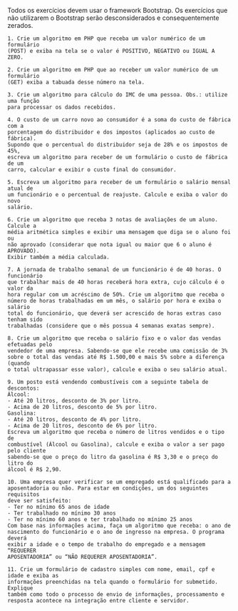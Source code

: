 Todos os exercícios devem usar o framework Bootstrap.
Os exercícios que não utilizarem o Bootstrap serão desconsiderados e
consequentemente zerados.

    1. Crie um algoritmo em PHP que receba um valor numérico de um formulário
    (POST) e exiba na tela se o valor é POSITIVO, NEGATIVO ou IGUAL A ZERO.

    2. Crie um algoritmo em PHP que ao receber um valor numérico de um formulário
    (GET) exiba a tabuada desse número na tela.

    3. Crie um algoritmo para cálculo do IMC de uma pessoa. Obs.: utilize uma função
    para processar os dados recebidos.

    4. O custo de um carro novo ao consumidor é a soma do custo de fábrica com a
    porcentagem do distribuidor e dos impostos (aplicados ao custo de fábrica).
    Supondo que o percentual do distribuidor seja de 28% e os impostos de 45%,
    escreva um algoritmo para receber de um formulário o custo de fábrica de um
    carro, calcular e exibir o custo final do consumidor.

    5. Escreva um algoritmo para receber de um formulário o salário mensal atual de
    um funcionário e o percentual de reajuste. Calcule e exiba o valor do novo
    salário.

    6. Crie um algoritmo que receba 3 notas de avaliações de um aluno. Calcule a
    média aritmética simples e exibir uma mensagem que diga se o aluno foi ou
    não aprovado (considerar que nota igual ou maior que 6 o aluno é APROVADO).
    Exibir também a média calculada.

    7. A jornada de trabalho semanal de um funcionário é de 40 horas. O funcionário
    que trabalhar mais de 40 horas receberá hora extra, cujo cálculo é o valor da
    hora regular com um acréscimo de 50%. Crie um algoritmo que receba o
    número de horas trabalhadas em um mês, o salário por hora e exiba o salário
    total do funcionário, que deverá ser acrescido de horas extras caso tenham sido
    trabalhadas (considere que o mês possua 4 semanas exatas sempre).

    8. Crie um algoritmo que receba o salário fixo e o valor das vendas efetuadas pelo
    vendedor de uma empresa. Sabendo-se que ele recebe uma comissão de 3%
    sobre o total das vendas até R$ 1.500,00 e mais 5% sobre a diferença (quando
    o total ultrapassar esse valor), calcule e exiba o seu salário atual.

    9. Um posto está vendendo combustíveis com a seguinte tabela de descontos:
    Álcool:
    - Até 20 litros, desconto de 3% por litro.
    - Acima de 20 litros, desconto de 5% por litro.
    Gasolina:
    - Até 20 litros, desconto de 4% por litro.
    - Acima de 20 litros, desconto de 6% por litro.
    Escreva um algoritmo que receba o número de litros vendidos e o tipo de
    combustível (Álcool ou Gasolina), calcule e exiba o valor a ser pago pelo cliente
    sabendo-se que o preço do litro da gasolina é R$ 3,30 e o preço do litro do
    álcool é R$ 2,90.

    10. Uma empresa quer verificar se um empregado está qualificado para a
    aposentadoria ou não. Para estar em condições, um dos seguintes requisitos
    deve ser satisfeito:
    - Ter no mínimo 65 anos de idade
    - Ter trabalhado no mínimo 30 anos
    - Ter no mínimo 60 anos e ter trabalhado no mínimo 25 anos
    Com base nas informações acima, faça um algoritmo que receba: o ano de
    nascimento do funcionário e o ano de ingresso na empresa. O programa deverá
    exibir a idade e o tempo de trabalho do empregado e a mensagem “REQUERER
    APOSENTADORIA” ou “NÃO REQUERER APOSENTADORIA”.

    11. Crie um formulário de cadastro simples com nome, email, cpf e idade e exiba as
    informações preenchidas na tela quando o formulário for submetido. Explique
    também como todo o processo de envio de informações, processamento e
    resposta acontece na integração entre cliente e servidor.